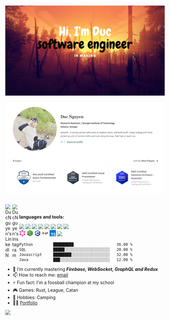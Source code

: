 ![alt text](https://github.com/duc-beluga/duc-beluga/blob/main/bg-image.png?raw=true)

![alt text](https://github.com/duc-beluga/duc-beluga/blob/main/Certificate.png)
  
<br />
<a href="https://www.linkedin.com/in/ducng416/">
  <img align="left" alt="DucNguyen's LinkedIN" width="22px" src="https://raw.githubusercontent.com/hussainweb/hussainweb/main/icons/linkedin.png" />
</a>
<a href="https://www.instagram.com/noahh____416/">
  <img align="left" alt="DucNguyen's Instagram" width="22px" src="https://raw.githubusercontent.com/hussainweb/hussainweb/main/icons/instagram.png" />
</a>    
<br />

**languages and tools:**  

<code><img height="20" src="https://img.shields.io/badge/javascript-%23323330.svg?style=for-the-badge&logo=javascript&logoColor=%23F7DF1E"></code>
<code><img height="20" src="https://img.shields.io/badge/react-%2320232a.svg?style=for-the-badge&logo=react&logoColor=%2361DAFB"></code>
<code><img height="20" src="https://img.shields.io/badge/MongoDB-%234ea94b.svg?style=for-the-badge&logo=mongodb&logoColor=white"></code>
<code><img height="20" src="https://img.shields.io/badge/mysql-%2300f.svg?style=for-the-badge&logo=mysql&logoColor=white"></code>
<code><img height="20" src="https://img.shields.io/badge/python-3670A0?style=for-the-badge&logo=python&logoColor=ffdd54"></code>
<code><img height="20" src="https://img.shields.io/badge/Solidity-%23363636.svg?style=for-the-badge&logo=solidity&logoColor=white"></code>
<code><img height="20" src="https://img.shields.io/badge/java-%23ED8B00.svg?style=for-the-badge&logo=java&logoColor=white"></code>
<code><img height="20" src="https://img.shields.io/badge/AWS-%23FF9900.svg?style=for-the-badge&logo=amazon-aws&logoColor=white"></code>
<br />
<code><img height="20" src="https://raw.githubusercontent.com/github/explore/5c058a388828bb5fde0bcafd4bc867b5bb3f26f3/topics/graphql/graphql.png"></code>
<code><img height="20" src="https://raw.githubusercontent.com/github/explore/80688e429a7d4ef2fca1e82350fe8e3517d3494d/topics/nodejs/nodejs.png"></code>
<code><img height="20" src="https://raw.githubusercontent.com/github/explore/80688e429a7d4ef2fca1e82350fe8e3517d3494d/topics/cpp/cpp.png"></code>
<code><img height="20" src="https://raw.githubusercontent.com/github/explore/80688e429a7d4ef2fca1e82350fe8e3517d3494d/topics/git/git.png"></code>
<code><img height="20" src="https://raw.githubusercontent.com/github/explore/80688e429a7d4ef2fca1e82350fe8e3517d3494d/topics/typescript/typescript.png"></code>
<code><img height="20" src="https://raw.githubusercontent.com/jmnote/z-icons/master/svg/bash.svg"></code>

```text
Python         █████████                   36.00 %
SQL            █████░░░░░░░░░░░░░░░░░░░░   20.00 %
Javascript     ████████░░░░░░░░░░░░░░░░░   32.00 %
Java           ███░░░░░░░░░░░░░░░░░░░░░░   12.00 %
```
- 🌱 I’m currently mastering ***Firebase, WebSocket, GraphQL and Redux***
- 📫 How to reach me: [email](mailto:dnguyen416@gatech.edu)
- ⚡ Fun fact: I'm a foosball champion at my school
- 🎮 Games: Rust, League, Catan
- 🎢 Hobbies: Camping
- 👨‍🎨 [Portfolio](https://dukng.com/)

<img src = "https://github-readme-stats.vercel.app/api?username=duc-beluga&show_icons=true&theme=tokyonight&line_height=27">
